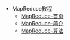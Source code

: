 
* MapReduce教程
  * [MapReduce-首页](tutorial/mapreduce-home.md)
  * [MapReduce-简介](tutorial/mapreduce-introduction.md)
  * [MapReduce-算法](tutorial/mapreduce-algorithm.md)

